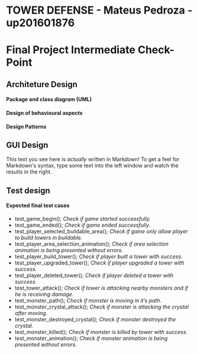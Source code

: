 # TOWER DEFENSE - Mateus Pedroza - up201601876

# Final Project Intermediate Check-Point

## Architeture Design
#### Package and class diagram (UML)
#### Design of behavioural aspects
#### Design Patterns

## GUI Design
This text you see here is *actually* written in Markdown! To get a feel for Markdown's syntax, type some text into the left window and watch the results in the right.

## Test design 
#### Expected final test cases
- test_game_begin();
*Check if game started successfully.*
- test_game_ended();
*Check if game ended successfully.*
- test_player_selected_buildable_area();
*Check if game only allow player to build towers in buildable.*
- test_player_area_selection_animation();
*Check if area selection animation is being presented without errors.*
- test_player_build_tower();
*Check if player built a tower with success.*
- test_player_upgraded_tower();
*Check if player upgraded a tower with success.*
- test_player_deleted_tower();
*Check if player deleted a tower with success.*
- test_tower_attack();
*Check if tower is attacking nearby monsters and if he is receiving damage.*
- test_monster_path();
*Check if monster is moving in it’s path.*
- test_monster_crystal_attack();
*Check if monster is attacking the crystal after moving.*
- test_monster_destroyed_crystal();
*Check if monster destroyed the crystal.*
- test_monster_killed();
*Check if monster is killed by tower with success.*
- test_monster_animation();
*Check if monster animation is being presented without errors.*
